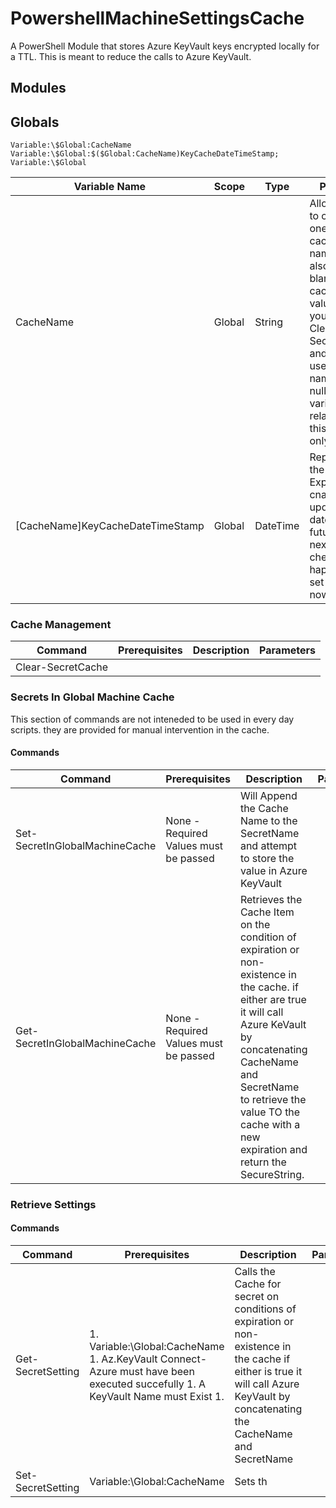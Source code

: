 # PowershellMachineSettingsCache
A PowerShell Module that stores Azure KeyVault keys encrypted locally for a TTL. This is meant to reduce the calls to Azure KeyVault.

## Modules

## Globals

```powershell-interactive
Variable:\$Global:CacheName
Variable:\$Global:$($Global:CacheName)KeyCacheDateTimeStamp;
Variable:\$Global
```

|Variable Name|Scope|Type|Purpose|
|-------|--|-----------|----------|
|CacheName|Global|String|Allows you to create one or many caches by name, this is also used to blank out all cache values as you can call Clear-SecretCache and it will use this name to nullify all variables related to this cache only|
|[CacheName]KeyCacheDateTimeStamp|Global|DateTime|Represents the Cache Expiration, cna be updated, if date is in the future, the next time a check happens it's set back to now. |

### Cache Management

|Command|Prerequisites|Description|Parameters|
|-------|--|---------|----------|
|Clear-SecretCache||||

### Secrets In Global Machine Cache

This section of commands are not inteneded to be used in every day scripts. they are provided for manual intervention in the cache.

#### Commands

|Command|Prerequisites|Description|Parameters|
|-------|--|---------|----------|
|Set-SecretInGlobalMachineCache|None - Required Values must be passed|Will Append the Cache Name to the SecretName and attempt to store the value in Azure KeyVault|  |
|Get-SecretInGlobalMachineCache|None - Required Values must be passed|Retrieves the Cache Item on the condition of expiration or non-existence in the cache. if either are true it will call Azure KeVault by concatenating CacheName and SecretName to retrieve the value TO the cache with a new expiration and return the SecureString.||

### Retrieve Settings

#### Commands

|Command|Prerequisites|Description|Parameters|
|-------|-----------|----------|---------|
|Get-SecretSetting| 1. Variable:\Global:CacheName 1. Az.KeyVault Connect-Azure must have been executed succefully 1. A KeyVault Name must Exist 1. | Calls the Cache for secret on conditions of expiration or non-existence in the cache if either is true it will call Azure KeyVault by concatenating the CacheName and SecretName|
|Set-SecretSetting|Variable:\Global:CacheName|Sets th||

